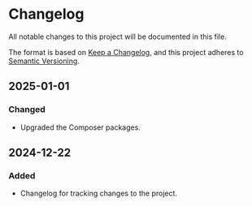 # Changelog

All notable changes to this project will be documented in this file.

The format is based on [Keep a Changelog](https://keepachangelog.com/en/1.1.0/),
and this project adheres to [Semantic Versioning](https://semver.org/spec/v2.0.0.html).

## 2025-01-01

### Changed

- Upgraded the Composer packages.

## 2024-12-22

### Added

- Changelog for tracking changes to the project.